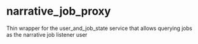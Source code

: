 narrative_job_proxy
===================

Thin wrapper for the user_and_job_state service that allows querying jobs as the narrative job listener user
